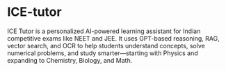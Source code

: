 # ICE-tutor
ICE Tutor is a personalized AI-powered learning assistant for Indian competitive exams like NEET and JEE. It uses GPT-based reasoning, RAG, vector search, and OCR to help students understand concepts, solve numerical problems, and study smarter—starting with Physics and expanding to Chemistry, Biology, and Math.
